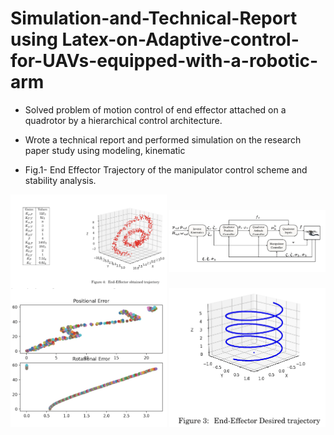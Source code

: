 # Simulation-and-Technical-Report using Latex-on-Adaptive-control-for-UAVs-equipped-with-a-robotic-arm
- Solved problem of motion control of end effector attached on a quadrotor by a hierarchical control architecture.
- Wrote a technical report and performed simulation on the research paper study using modeling, kinematic 

- Fig.1- End Effector Trajectory of the manipulator 
  control scheme and stability analysis.
<img align="center" alt="Coding" width="250" src="https://github.com/Rishikesh-Jadhav/Simulation-and-Technical-Report-on-Adaptive-control-for-UAVs-equipped-with-a-robotic-arm/blob/main/Controls%20proj2.1.png">

<img align="center" alt="Coding" width="250" src="https://github.com/Rishikesh-Jadhav/Simulation-and-Technical-Report-on-Adaptive-control-for-UAVs-equipped-with-a-robotic-arm/blob/main/Controls%20proj2.png">

<img align="center" alt="Coding" width="250" src="https://github.com/Rishikesh-Jadhav/Simulation-and-Technical-Report-on-Adaptive-control-for-UAVs-equipped-with-a-robotic-arm/blob/main/controls_proj2.2.png">

<img align="center" alt="Coding" width="250" src="https://github.com/Rishikesh-Jadhav/Simulation-and-Technical-Report-on-Adaptive-control-for-UAVs-equipped-with-a-robotic-arm/blob/main/controls_proj2.3.png">
